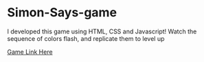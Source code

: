 # Simon-Says-game
I developed this game using HTML, CSS and Javascript! Watch the sequence of colors flash, and replicate them to level up

[Game Link Here](http://127.0.0.1:5500/)
